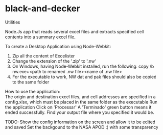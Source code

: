 # black-and-decker
Utilities

Node.Js app that reads several excel files and extracts specified cell contents into a summary excel file.

To create a Desktop Application using Node-Webkit:
1. Zip all the content of Excelister 
2. Change the extension of the '.zip' to '.nw'
3. On Windows, having Node-Webkit installed, run the following:
      copy /b nw.exe+<path to renamed .nw file>\<name of .nw file> <desired exe filename.exe>
4. For the executable to work, NW dat and pak files should also be copied to the same folder
  

How to use the application:    
The origin and destination excel files, and cell addresses are specified in a config.xlsx, which must be placed in the same folder as the executable
Run the application
Click on 'Processar'
A 'Terminado' green button means it ended successfully. Find your output file where you specified it would be.


TODO:
Show the config information on the screen and allow it to be edited and saved 
Set the backgound to the NASA APOD :) with some transparency



